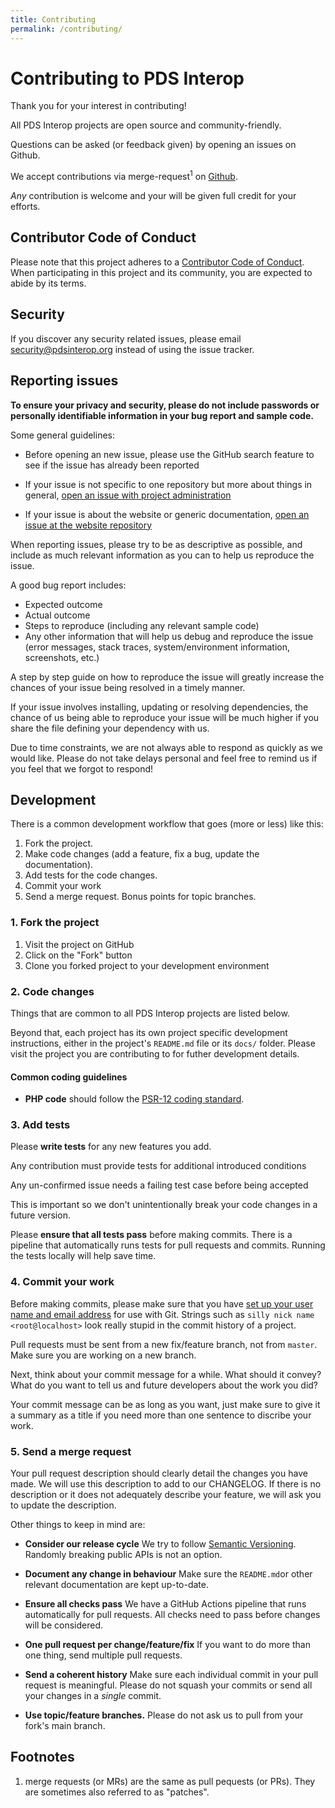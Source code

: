 ```yaml
---
title: Contributing
permalink: /contributing/
---
```


# Contributing to PDS Interop

Thank you for your interest in contributing!

All PDS Interop projects are open source and community-friendly.

Questions can be asked (or feedback given) by opening an issues on Github.

<!--
If you have a question, please visit [our chat channel](#todo).
The Github issue tracker is only for **bug reports and feature requests**.
-->

We accept contributions via merge-request<sup>1</sup> on [Github](https://github.com/pdsinterop/).

_Any_ contribution is welcome and your will be given full credit for your efforts.

## Contributor Code of Conduct

Please note that this project adheres to a [Contributor Code of Conduct](https://pdsinterop.org/code-of-conduct/). When participating in this project and its community, you are expected to abide by its terms.

## Security

If you discover any security related issues, please email <security@pdsinterop.org> instead of using the issue tracker.

## Reporting issues

**To ensure your privacy and security, please do not include passwords or personally identifiable information in your bug report and sample code.**

Some general guidelines:

- Before opening an new issue, please use the GitHub search feature to see if
  the issue has already been reported

- If your issue is not specific to one repository but more about things in
  general, [open an issue with project administration](https://github.com/pdsinterop/project-admin/issues)

- If your issue is about the website or generic documentation, [open an issue at
  the website repository](https://github.com/pdsinterop/pdsinterop.github.io/issues)

When reporting issues, please try to be as descriptive as possible, and include
as much relevant information as you can to help us reproduce the issue.

A good bug report includes:

- Expected outcome
- Actual outcome
- Steps to reproduce (including any relevant sample code)
- Any other information that will help us debug and reproduce the issue (error messages, stack traces, system/environment information, screenshots, etc.)

A step by step guide on how to reproduce the issue will greatly increase the
chances of your issue being resolved in a timely manner.

If your issue involves installing, updating or resolving dependencies, the
chance of us being able to reproduce your issue will be much higher if you
share the file defining your dependency with us.

Due to time constraints, we are not always able to respond as quickly as we would like. Please do not take delays personal and feel free to remind us if you feel that we forgot to respond!

## Development

There is a common development workflow that goes (more or less) like this:

1. Fork the project.
2. Make code changes (add a feature, fix a bug, update the documentation).
3. Add tests for the code changes.
4. Commit your work
5. Send a merge request. Bonus points for topic branches.

### 1. Fork the project

1. Visit the project on GitHub
2. Click on the "Fork" button
3. Clone you forked project to your development environment

### 2. Code changes

Things that are common to all PDS Interop projects are listed below.

Beyond that, each project has its own project specific development instructions,
either in the project's `README.md` file or its `docs/` folder. Please visit the
project you are contributing to for futher development details.


#### Common coding guidelines

- **PHP code** should follow the [PSR-12 coding standard](http://www.php-fig.org/psr/psr-12/).

<!--
- **Javascript code** should follow the [(?)](#TODO).

- **TypeScript code** should follow the [(?)](#TODO).

- **Documentation** (markdown files) should follow the PDS Interop Remark lint configuration. It should US English spelling and non-offensive wording.

- **YAML files** should pass the PDS Interop YAML Lint configuration.
Full details can be found at [https://pdsinterop.org/coding-standards/](https://pdsinterop.org/coding-standards/)
-->

### 3. Add tests

Please **write tests** for any new features you add.

Any contribution must provide tests for additional introduced conditions

Any un-confirmed issue needs a failing test case before being accepted

This is important so we don't unintentionally break your code changes in a
future version.

Please **ensure that all tests pass** before making commits. There is a pipeline
that automatically runs tests for pull requests and commits. Running the tests locally will help save time.

### 4. Commit your work

Before making commits, please make sure that you have [set up your user name and email address](http://git-scm.com/book/en/v2/Getting-Started-First-Time-Git-Setup) for use with Git. Strings such as `silly nick name <root@localhost>` look really stupid in the commit history of a project.

Pull requests must be sent from a new fix/feature branch, not from `master`.
Make sure you are working on a new branch.

Next, think about your commit message for a while. What should it convey? What
do you want to tell us and future developers about the work you did?

Your commit message can be as long as you want, just make sure to give it a
summary as a title if you need more than one sentence to discribe your work.

### 5. Send a merge request

Your pull request description should clearly detail the changes you have made.
We will use this description to add to our CHANGELOG. If there is no description
or it does not adequately describe your feature, we will ask you to update the description.

Other things to keep in mind are:

- **Consider our release cycle**
  We try to follow [Semantic Versioning](http://semver.org/). Randomly breaking
  public APIs is not an option.

- **Document any change in behaviour**
  Make sure the `README.md`or other relevant documentation are kept up-to-date.

- **Ensure all checks pass**
  We have a GitHub Actions pipeline that runs automatically for pull requests.
  All checks need to pass before changes will be considered.

- **One pull request per change/feature/fix**
  If you want to do more than one thing, send multiple pull requests.

- **Send a coherent history**
  Make sure each individual commit in your pull request is meaningful. Please do
  not squash your commits or send all your changes in a _single_ commit.

- **Use topic/feature branches.**
  Please do not ask us to pull from your fork's main branch.

## Footnotes

1. merge requests (or MRs) are the same as pull pequests (or PRs). They are sometimes also referred to as "patches".

<!--

If you'd like to contribute, please read the following documents:

* [Coding Standards][1]
* [Core Team and Cntributers][2]
* [Running Tests][3]
* [Security Issues][4]

[1]: https://pdsinterop.org/coding-standards/
[2]: https://pdsinterop.org/contributing/contributers/
[3]: https://pdsinterop.org/contributing/tests/
[4]: https://pdsinterop.org/contributing/security/

- The project will follow strict [object calisthenics](http://www.slideshare.net/guilhermeblanco/object-calisthenics-applied-to-php)

## Adding New Features

If you have an idea for a new feature, it's a good idea to check out our [issues](https://github.com/ramsey/uuid/issues) or active [pull requests](https://github.com/ramsey/uuid/pulls) first to see if the feature is already being worked on. If not, feel free to submit an issue first, asking whether the feature is beneficial to the project. This will save you from doing a lot of development work only to have your feature rejected. We don't enjoy rejecting your hard work, but some features just don't fit with the goals of the project.
-->
